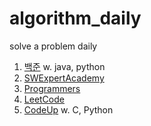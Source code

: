 # algorithm_daily
solve a problem daily

1. [백준](https://www.acmicpc.net/) w. java, python 
2. [SWExpertAcademy](https://swexpertacademy.com/main/main.do)
3. [Programmers](https://school.programmers.co.kr/learn/challenges?order=recent)
4. [LeetCode](https://leetcode.com/problemset/)
5. [CodeUp](https://codeup.kr/) w. C, Python
